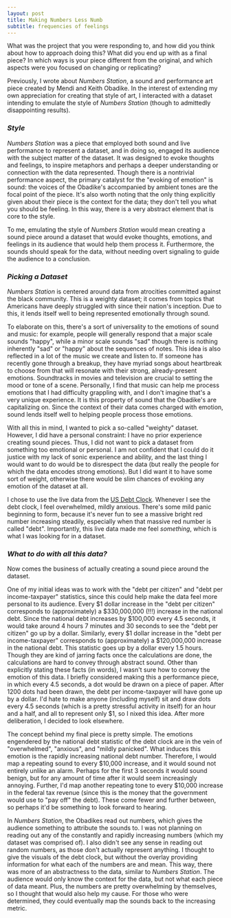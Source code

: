```yaml
---
layout: post
title: Making Numbers Less Numb
subtitle: frequencies of feelings
---
```


What was the project that you were responding to, and how did you think about how to approach doing this? What did you end up with as a final piece? In which ways is your piece different from the original, and which aspects were you focused on changing or replicating? 

Previously, I wrote about _Numbers Station_, a sound and performance art piece created by Mendi and Keith Obadike. In the interest of extending my own appreciation for creating that style of art, I interacted with a dataset intending to emulate the style of _Numbers Station_ (though to admittedly disappointing results).

### _Style_
_Numbers Station_ was a piece that employed both sound and live performance to represent a dataset, and in doing so, engaged its audience with the subject matter of the dataset. It was designed to evoke thoughts and feelings, to inspire metaphors and perhaps a deeper understanding or connection with the data represented. Though there is a nontrivial performance aspect, the primary catalyst for the "evoking of emotion" is sound: the voices of the Obadike's accompanied by ambient tones are the focal point of the piece. It's also worth noting that the only thing explicitly given about their piece is the context for the data; they don't tell you what you should be feeling. In this way, there is a very abstract element that is core to the style.  

To me, emulating the style of _Numbers Station_ would mean creating a sound piece around a dataset that would evoke thoughts, emotions, and feelings in its audience that would help them process it. Furthermore, the sounds should speak for the data, without needing overt signaling to guide the audience to a conclusion. 

### _Picking a Dataset_

_Numbers Station_ is centered around data from atrocities committed against the black community. This is a weighty dataset; it comes from topics that Americans have deeply struggled with since their nation's inception. Due to this, it lends itself well to being represented emotionally through sound. 

To elaborate on this, there's a sort of universality to the emotions of sound and music: for example, people will generally respond that a major scale sounds "happy", while a minor scale sounds "sad" though there is nothing inherently "sad" or "happy" about the sequences of notes. This idea is also reflected in a lot of the music we create and listen to. If someone has recently gone through a breakup, they have myriad songs about heartbreak to choose from that will resonate with their strong, already-present emotions. Soundtracks in movies and television are crucial to setting the mood or tone of a scene. Personally, I find that music can help me process emotions that I had difficulty grappling with, and I don't imagine that's a very unique experience. It is this property of sound that the Obadike's are capitalizing on. Since the context of their data comes charged with emotion, sound lends itself well to helping people process those emotions.

With all this in mind, I wanted to pick a so-called "weighty" dataset. However, I did have a personal constraint: I have no prior experience creating sound pieces. Thus, I did not want to pick a dataset from something too emotional or personal. I am not confident that I could do it justice with my lack of sonic experience and ability, and the last thing I would want to do would be to disrespect the data (but really the people for which the data encodes strong emotions). But I did want it to have some sort of weight, otherwise there would be slim chances of evoking any emotion of the dataset at all. 

I chose to use the live data from the [US Debt Clock](http://usdebtclock.org/). Whenever I see the debt clock, I feel overwhelmed, mildly anxious. There's some mild panic beginning to form, because it's never fun to see a massive bright red number increasing steadily, especially when that massive red number is called "debt". Importantly, this live data made me feel _something_, which is what I was looking for in a dataset.

### _What to do with all this data?_
Now comes the business of actually creating a sound piece around the dataset. 

One of my initial ideas was to work with the "debt per citizen" and "debt per income-taxpayer" statistics, since this could help make the data feel more personal to its audience. Every $1 dollar increase in the "debt per citizen" corresponds to (approximately) a $330,000,000 (!!!) increase in the national debt. Since the national debt increases by $100,000 every 4.5 seconds, it would take around 4 hours 7 minutes and 30 seconds to see the "debt per citizen" go up by a dollar. Similarly, every $1 dollar increase in the "debt per income-taxpayer" corresponds to (approximately) a $120,000,000 increase in the national debt. This statistic goes up by a dollar every 1.5 hours. Though they are kind of jarring facts once the calculations are done, the calculations are hard to convey through abstract sound. Other than explicitly stating these facts (in words), I wasn't sure how to convey the emotion of this data. I briefly considered making this a performance piece, in which every 4.5 seconds, a dot would be drawn on a piece of paper. After 1200 dots had been drawn, the debt per income-taxpayer will have gone up by a dollar. I'd hate to make anyone (including myself) sit and draw dots every 4.5 seconds (which is a pretty stressful activity in itself) for an hour and a half, and all to represent only $1, so I nixed this idea. After more deliberation, I decided to look elsewhere.

The concept behind my final piece is pretty simple. The emotions engendered by the national debt statistic of the debt clock are in the vein of "overwhelmed", "anxious", and "mildly panicked". What induces this emotion is the rapidly increasing national debt number. Therefore, I would map a repeating sound to every $10,000 increase, and it would sound not entirely unlike an alarm. Perhaps for the first 3 seconds it would sound benign, but for any amount of time after it would seem increasingly annoying. Further, I'd map another repeating tone to every $10,000 increase in the federal tax revenue (since this is the money that the government would use to "pay off" the debt). These come fewer and further between, so perhaps it'd be something to look forward to hearing. 

In _Numbers Station_, the Obadikes read out numbers, which gives the audience something to attribute the sounds to. I was not planning on reading out any of the constantly and rapidly increasing numbers (which my dataset was comprised of). I also didn't see any sense in reading out random numbers, as those don't actually represent anything. I thought to give the visuals of the debt clock, but without the overlay providing information for what each of the numbers are and mean. This way, there was more of an abstractness to the data, similar to _Numbers Station_. The audience would only know the context for the data, but not what each piece of data meant. Plus, the numbers are pretty overwhelming by themselves, so I thought that would also help my cause. For those who were determined, they could eventually map the sounds back to the increasing metric. 




